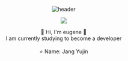 <div align="center">
  
  ![header](https://capsule-render.vercel.app/api?type=Cylinder&color=6731A1&text=EUDINGDING&fontColor=ffea00)  

  <a href="https://www.instagram.com/eudingding/">
  <img src="https://img.shields.io/badge/Instagram-E4405F?style=flat-square&logo=Java&logoColor=white"/>
  </a>

  :sparkling_heart:
  Hi, I'm eugene
  :sparkling_heart:
  <br/>
  I am currently studying to become a developer
  <br/> <br/>
  :star:
  Name: Jang Yujin
  
</div>




